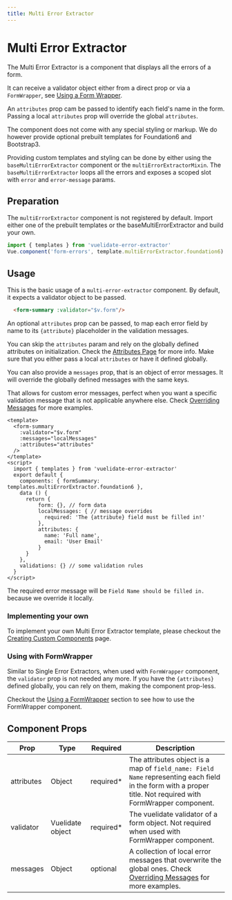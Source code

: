 ```yaml
---
title: Multi Error Extractor
---
```


# Multi Error Extractor
The Multi Error Extractor is a component that displays all the errors of a form.

It can receive a validator object either from a direct prop or via a `FormWrapper`, see [Using a Form Wrapper](form_wrapper.md). 

An `attributes` prop cam be passed to identify each field's name in the form. Passing a local `attributes` prop will override the global `attributes`.

The component does not come with any special styling or markup. We do however provide optional prebuilt templates for Foundation6 and Bootstrap3.

Providing custom templates and styling can be done by either using the `baseMultiErrorExtractor` component or the `multiErrorExtractorMixin`. 
The `baseMultiErrorExtractor` loops all the errors and exposes a scoped slot with `error` and `error-message` params.

## Preparation
The `multiErrorExtractor` component is not registered by default. Import either one of the prebuilt templates or the baseMultiErrorExtractor and build your own.

```js
import { templates } from 'vuelidate-error-extractor'
Vue.component('form-errors', template.multiErrorExtractor.foundation6)
```

## Usage

This is the basic usage of a `multi-error-extractor` component. By default, it expects a validator object to be passed.

```html
  <form-summary :validator="$v.form"/>
```

An optional `attributes` prop can be passed, to map each error field by name to its `{attribute}` placeholder in the validation messages.

You can skip the `attributes` param and rely on the globally defined attributes on initialization. Check the [Attributes Page](./attributes.md) for more info. Make sure that you either pass a local `attributes` or have it defined globally.
 
You can also provide a `messages` prop, that is an object of error messages. It will override the globally defined messages with the same keys. 

That allows for custom error messages, perfect when you want a specific validation message that is not applicable anywhere else. Check [Overriding Messages](./overriding_messages.md#using-messages-prop) for more examples.


```vue
<template>
  <form-summary 
    :validator="$v.form" 
    :messages="localMessages" 
    :attributes="attributes"
  />
</template>
<script>
  import { templates } from 'vuelidate-error-extractor'
  export default {
    components: { formSummary: templates.multiErrorExtractor.foundation6 },
    data () {
      return {
          form: {}, // form data
          localMessages: { // message overrides
            required: 'The {attribute} field must be filled in!'
          },
          attributes: {
            name: 'Full name',
            email: 'User Email'
          }
      }
    },
    validations: {} // some validation rules
  }
</script>
```

The required error message will be `Field Name should be filled in.` because we override it locally.

### Implementing your own

To implement your own Multi Error Extractor template, please checkout the [Creating Custom Components](custom_templates.md#multi-error-extractor-component) page.

### Using with FormWrapper

Similar to Single Error Extractors, when used with `FormWrapper` component, the `validator` prop is not needed any more. If you have the `{attributes}`  defined globally, you can rely on them, making the component prop-less.

Checkout the [Using a FormWrapper](form_wrapper.md) section to see how to use the FormWrapper component.

## Component Props

| Prop            | Type             | Required  | Description                                                                                                                                                                                                                         |
| --------------- | ---------------- | --------  | -------------------------------------------------------------------------------------------------------------------------------------------------------------- |
| attributes      | Object           | required* | The attributes object is a map of `field_name: Field Name` representing each field in the form with a proper title. Not required with FormWrapper component.   |
| validator       | Vuelidate object | required* | The vuelidate validator of a form object. Not required when used with FormWrapper component.                                                                   |
| messages        | Object           | optional  | A collection of local error messages that overwrite the global ones. Check [Overriding Messages](./overriding_messages.md#using-messages-prop) for more examples.                                                     |
